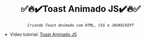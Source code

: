 
<h1 align="center">✅🔥✔️Toast Animado JS✔️🔥✅</h1>

 <div align="center">

   <cite align="center">`Criando Toast Animado com HTML, CSS e JAVASCRIPT`</cite>

</div>


- Video tutorial: [Toast Animado JS](https://www.youtube.com/watch?v=qerkgHjHe1Q)
